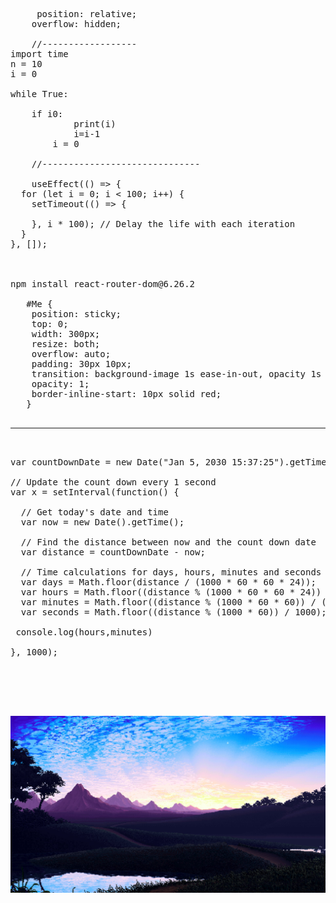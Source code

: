    
  <pre>
     position: relative;
    overflow: hidden;   

    //------------------
import time
n = 10
i = 0

while True:

    if i<n:
        i=i+1
    else:
        i=n
        while i>0:
            print(i)
            i=i-1
        i = 0
    
    //------------------------------

    useEffect(() => {
  for (let i = 0; i < 100; i++) {
    setTimeout(() => {
      
    }, i * 100); // Delay the life with each iteration
  }
}, []);


    
npm install react-router-dom@6.26.2

   #Me {
    position: sticky;
    top: 0;
    width: 300px;
    resize: both;
    overflow: auto;
    padding: 30px 10px;
    transition: background-image 1s ease-in-out, opacity 1s ease-in-out;
    opacity: 1;
    border-inline-start: 10px solid red;
   } 
 <hr/>

var countDownDate = new Date("Jan 5, 2030 15:37:25").getTime();

// Update the count down every 1 second
var x = setInterval(function() {

  // Get today's date and time
  var now = new Date().getTime();

  // Find the distance between now and the count down date
  var distance = countDownDate - now;

  // Time calculations for days, hours, minutes and seconds
  var days = Math.floor(distance / (1000 * 60 * 60 * 24));
  var hours = Math.floor((distance % (1000 * 60 * 60 * 24)) / (1000 * 60 * 60));
  var minutes = Math.floor((distance % (1000 * 60 * 60)) / (1000 * 60));
  var seconds = Math.floor((distance % (1000 * 60)) / 1000);

 console.log(hours,minutes)
 
}, 1000);



    
 </pre>

<img src="wallper.jpg"><img/>
